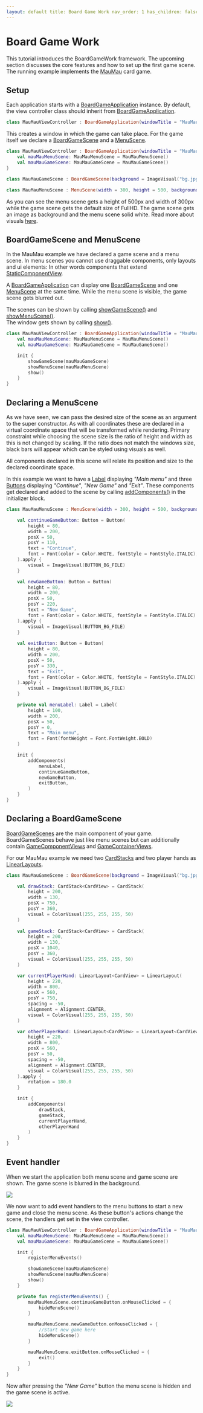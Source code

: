 ```yaml
---
layout: default title: Board Game Work nav_order: 1 has_children: false
---
```


[BGADoc]: https://tudo-aqua.github.io/bgw/kotlin-docs/bgw-core/tools.aqua.bgw.core/-board-game-application/index.html

[BGA#showGameSceneDoc]: https://tudo-aqua.github.io/bgw/kotlin-docs/bgw-core/tools.aqua.bgw.core/-board-game-application/show-game-scene.html

[BGA#showMenuSceneDoc]: https://tudo-aqua.github.io/bgw/kotlin-docs/bgw-core/tools.aqua.bgw.core/-board-game-application/show-menu-scene.html

[BGA#showDoc]: https://tudo-aqua.github.io/bgw/kotlin-docs/bgw-core/tools.aqua.bgw.core/-board-game-application/show.html

[BGSDoc]: https://tudo-aqua.github.io/bgw/kotlin-docs/bgw-core/tools.aqua.bgw.core/-board-game-scene/index.html

[MSDoc]: https://tudo-aqua.github.io/bgw/kotlin-docs/bgw-core/tools.aqua.bgw.core/-menu-scene/index.html

[Scene#addComponents]: https://tudo-aqua.github.io/bgw/kotlin-docs/bgw-core/tools.aqua.bgw.core/-scene/add-components.html

[StaticComponentViewDoc]: https://tudo-aqua.github.io/bgw/kotlin-docs/bgw-core/tools.aqua.bgw.components/-static-component-view/index.html

[LabelDoc]: https://tudo-aqua.github.io/bgw/kotlin-docs/bgw-core/tools.aqua.bgw.components.uicomponents/-label/index.html

[ButtonDoc]: https://tudo-aqua.github.io/bgw/kotlin-docs/bgw-core/tools.aqua.bgw.components.uicomponents/-button/index.html

[GameComponentDoc]:https://tudo-aqua.github.io/bgw/kotlin-docs/bgw-core/tools.aqua.bgw.components.gamecomponentviews/-game-component-view/index.html

[ContainerDoc]:https://tudo-aqua.github.io/bgw/kotlin-docs/bgw-core/tools.aqua.bgw.components.container/-game-component-container/index.html

[CardStackDoc]: https://tudo-aqua.github.io/bgw/kotlin-docs/bgw-core/tools.aqua.bgw.components.container/-card-stack/index.html

[LinearLayoutDoc]: https://tudo-aqua.github.io/bgw/kotlin-docs/bgw-core/tools.aqua.bgw.components.container/-linear-layout/index.html

[visualsTutorial]: https://tudo-aqua.github.io/bgw/concepts/visual/visual.html

# Board Game Work

This tutorial introduces the BoardGameWork framework. The upcoming section discusses the core features and how to set up
the first game scene. The running example implements the [MauMau](https://en.wikipedia.org/wiki/Mau-Mau_(card_game)) 
card game.

## Setup

Each application starts with a [BoardGameApplication][BGADoc] instance. By default, the view controller class should
inherit from [BoardGameApplication][BGADoc].

````kotlin
class MauMauViewController : BoardGameApplication(windowTitle = "MauMau")
````

This creates a window in which the game can take place. For the game itself we declare a [BoardGameScene][BGSDoc] and
a [MenuScene][MSDoc].

````kotlin
class MauMauViewController : BoardGameApplication(windowTitle = "MauMau") {
    val mauMauMenuScene: MauMauMenuScene = MauMauMenuScene()
    val mauMauGameScene: MauMauGameScene = MauMauGameScene()
}
````

````kotlin
class MauMauGameScene : BoardGameScene(background = ImageVisual("bg.jpg"))
````

````kotlin
class MauMauMenuScene : MenuScene(width = 300, height = 500, background = ColorVisual(Color.WHITE))
````

As you can see the menu scene gets a height of 500px and width of 300px while the game scene gets the default size of
FullHD. The game scene gets an image as background and the menu scene solid white. Read more about
visuals [here][visualsTutorial].

## BoardGameScene and MenuScene

In the MauMau example we have declared a game scene and a menu scene. In menu scenes you cannot use draggable
components, only layouts and ui elements: In other words components that
extend [StaticComponentView][StaticComponentViewDoc].

A [BoardGameApplication][BGADoc] can display one [BoardGameScene][BGSDoc] and one [MenuScene][MSDoc] at the same time.
While the menu scene is visible, the game scene gets blurred out.

The scenes can be shown by calling [showGameScene()][BGA#showGameSceneDoc] and [showMenuScene()][BGA#showMenuSceneDoc]. 
<br>
The window gets shown by calling [show()][BGA#showDoc].

````kotlin
class MauMauViewController : BoardGameApplication(windowTitle = "MauMau") {
    val mauMauMenuScene: MauMauMenuScene = MauMauMenuScene()
    val mauMauGameScene: MauMauGameScene = MauMauGameScene()

    init {
        showGameScene(mauMauGameScene)
        showMenuScene(mauMauMenuScene)
        show()
    }
}
````

## Declaring a MenuScene

As we have seen, we can pass the desired size of the scene as an argument to the super constructor. As with all
coordinates these are declared in a virtual coordinate space that will be transformed while rendering. Primary
constraint while choosing the scene size is the ratio of height and width as this is not changed by scaling. If the
ratio does not match the windows size, black bars will appear which can be styled using visuals as well.

All components declared in this scene will relate its position and size to the declared coordinate space.

In this example we want to have a [Label][LabelDoc] displaying *"Main menu"* and three [Buttons][ButtonDoc]
displaying *"Continue"*, *"New Game"* and *"Exit"*. These components get declared and added to the scene by
calling [addComponents()][Scene#addComponents] in the initializer block.

````kotlin
class MauMauMenuScene : MenuScene(width = 300, height = 500, background = ColorVisual(Color.WHITE)) {

    val continueGameButton: Button = Button(
        height = 80,
        width = 200,
        posX = 50,
        posY = 110,
        text = "Continue",
        font = Font(color = Color.WHITE, fontStyle = FontStyle.ITALIC),
    ).apply {
        visual = ImageVisual(BUTTON_BG_FILE)
    }

    val newGameButton: Button = Button(
        height = 80,
        width = 200,
        posX = 50,
        posY = 220,
        text = "New Game",
        font = Font(color = Color.WHITE, fontStyle = FontStyle.ITALIC)
    ).apply {
        visual = ImageVisual(BUTTON_BG_FILE)
    }
    
    val exitButton: Button = Button(
        height = 80,
        width = 200,
        posX = 50,
        posY = 330,
        text = "Exit",
        font = Font(color = Color.WHITE, fontStyle = FontStyle.ITALIC)
    ).apply {
        visual = ImageVisual(BUTTON_BG_FILE)
    }

    private val menuLabel: Label = Label(
        height = 100,
        width = 200,
        posX = 50,
        posY = 0,
        text = "Main menu",
        font = Font(fontWeight = Font.FontWeight.BOLD)
    )

    init {
        addComponents(
            menuLabel,
            continueGameButton,
            newGameButton,
            exitButton,
        )
    }
}
````

## Declaring a BoardGameScene

[BoardGameScenes][BGSDoc] are the main component of your game. BoardGameScenes behave just like menu scenes but can
additionally contain [GameComponentViews][GameComponentDoc] and [GameContainerViews][ContainerDoc].

For our MauMau example we need two [CardStacks][CardStackDoc] and two player hands as [LinearLayouts][LinearlayoutDoc].

````kotlin
class MauMauGameScene : BoardGameScene(background = ImageVisual("bg.jpg")) {

    val drawStack: CardStack<CardView> = CardStack(
        height = 200,
        width = 130,
        posX = 750,
        posY = 360,
        visual = ColorVisual(255, 255, 255, 50)
    )
    
    val gameStack: CardStack<CardView> = CardStack(
        height = 200,
        width = 130,
        posX = 1040,
        posY = 360,
        visual = ColorVisual(255, 255, 255, 50)
    )

    var currentPlayerHand: LinearLayout<CardView> = LinearLayout(
        height = 220,
        width = 800,
        posX = 560,
        posY = 750,
        spacing = -50,
        alignment = Alignment.CENTER,
        visual = ColorVisual(255, 255, 255, 50)
    )

    var otherPlayerHand: LinearLayout<CardView> = LinearLayout<CardView>(
        height = 220,
        width = 800,
        posX = 560,
        posY = 50,
        spacing = -50,
        alignment = Alignment.CENTER,
        visual = ColorVisual(255, 255, 255, 50)
    ).apply {
        rotation = 180.0
    }

    init {
        addComponents(
            drawStack,
            gameStack,
            currentPlayerHand,
            otherPlayerHand
        )
    }
}
````

## Event handler

When we start the application both menu scene and game scene are shown. The game scene is blurred in the background.

![](assets/menu.png)

We now want to add event handlers to the menu buttons to start a new game and close the menu scene. As these button's
actions change the scene, the handlers get set in the view controller.

````kotlin
class MauMauViewController : BoardGameApplication(windowTitle = "MauMau") {
    val mauMauMenuScene: MauMauMenuScene = MauMauMenuScene()
    val mauMauGameScene: MauMauGameScene = MauMauGameScene()

    init {
        registerMenuEvents()

        showGameScene(mauMauGameScene)
        showMenuScene(mauMauMenuScene)
        show()
    }

    private fun registerMenuEvents() {
        mauMauMenuScene.continueGameButton.onMouseClicked = {
            hideMenuScene()
        }

        mauMauMenuScene.newGameButton.onMouseClicked = {
            //Start new game here
            hideMenuScene()
        }

        mauMauMenuScene.exitButton.onMouseClicked = {
            exit()
        }
    }
}
````

Now after pressing the *"New Game"* button the menu scene is hidden and the game scene is active.

![](assets/game.png)
